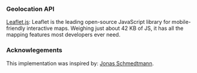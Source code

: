 
### Geolocation API
[Leaflet.js](https://leafletjs.com/): Leaflet is the leading open-source JavaScript library for mobile-friendly interactive maps. Weighing just about 42 KB of JS, it has all the mapping features most developers ever need.

### Acknowlegements
This implementation was inspired by: [Jonas Schmedtmann](https://www.udemy.com/course/the-complete-javascript-course/).


